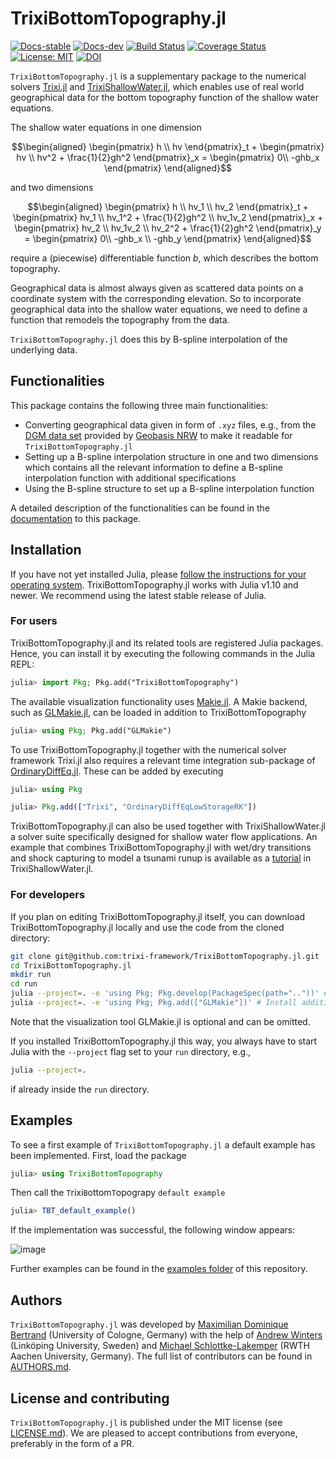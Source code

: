# TrixiBottomTopography.jl
[![Docs-stable](https://img.shields.io/badge/docs-stable-blue.svg)](https://trixi-framework.github.io/TrixiBottomTopography.jl/stable)
[![Docs-dev](https://img.shields.io/badge/docs-dev-blue.svg)](https://trixi-framework.github.io/TrixiBottomTopography.jl/dev/)
[![Build Status](https://github.com/trixi-framework/TrixiBottomTopography.jl/actions/workflows/ci.yml/badge.svg)](https://github.com/trixi-framework/TrixiBottomTopography.jl/actions/workflows/ci.yml)
[![Coverage Status](https://coveralls.io/repos/github/trixi-framework/TrixiBottomTopography.jl/badge.svg?branch=main)](https://coveralls.io/github/trixi-framework/TrixiBottomTopography.jl?branch=main)
[![License: MIT](https://img.shields.io/badge/License-MIT-success.svg)](https://opensource.org/licenses/MIT)
[![DOI](https://zenodo.org/badge/DOI/10.5281/zenodo.15122147.svg)](https://doi.org/10.5281/zenodo.15122147)

`TrixiBottomTopography.jl` is a supplementary package to the numerical solvers [Trixi.jl](https://github.com/trixi-framework/Trixi.jl) and [TrixiShallowWater.jl](https://github.com/trixi-framework/TrixiShallowWater.jl), which enables use of real world geographical data for the bottom topography function of the shallow water equations.

The shallow water equations in one dimension
```math
\begin{aligned}
\begin{pmatrix} h \\ hv \end{pmatrix}_t
+ \begin{pmatrix} hv \\ hv^2 + \frac{1}{2}gh^2 \end{pmatrix}_x
= \begin{pmatrix} 0\\ -ghb_x \end{pmatrix}
\end{aligned}
```
and two dimensions
```math
\begin{aligned}
\begin{pmatrix} h \\ hv_1 \\ hv_2 \end{pmatrix}_t
+ \begin{pmatrix} hv_1 \\ hv_1^2 + \frac{1}{2}gh^2 \\ hv_1v_2 \end{pmatrix}_x
+ \begin{pmatrix} hv_2 \\ hv_1v_2 \\ hv_2^2 + \frac{1}{2}gh^2  \end{pmatrix}_y
= \begin{pmatrix} 0\\ -ghb_x \\ -ghb_y \end{pmatrix}
\end{aligned}
```
require a (piecewise) differentiable function $b$, which describes the bottom topography.

Geographical data is almost always given as scattered data points on a coordinate system with the corresponding elevation. So to incorporate geographical data into the shallow water equations, we need to define a function that remodels the topography from the data.

`TrixiBottomTopography.jl` does this by B-spline interpolation of the underlying data.

## Functionalities

This package contains the following three main functionalities:
- Converting geographical data given in form of `.xyz` files, e.g., from the [DGM data set](https://www.opengeodata.nrw.de/produkte/geobasis/hm/) provided by [Geobasis NRW](https://www.bezreg-koeln.nrw.de/geobasis-nrw) to make it readable for `TrixiBottomTopography.jl`
- Setting up a B-spline interpolation structure in one and two dimensions which contains all the relevant information to define a B-spline interpolation function with additional specifications
- Using the B-spline structure to set up a B-spline interpolation function

A detailed description of the functionalities can be found in the [documentation](https://trixi-framework.github.io/TrixiBottomTopography.jl/dev/) to this package.

## Installation
If you have not yet installed Julia, please [follow the instructions for your
operating system](https://julialang.org/downloads/platform/). TrixiBottomTopography.jl works
with Julia v1.10 and newer. We recommend using the latest stable release of Julia.

### For users
TrixiBottomTopography.jl and its related tools are registered Julia packages. Hence, you
can install it by executing the following commands in the Julia REPL:
```julia
julia> import Pkg; Pkg.add("TrixiBottomTopography")
```

The available visualization functionality uses [Makie.jl](https://github.com/JuliaPlots/Makie.jl/).
A Makie backend, such as [GLMakie.jl](https://github.com/JuliaPlots/GLMakie.jl/), can
be loaded in addition to TrixiBottomTopography
```julia
julia> using Pkg; Pkg.add("GLMakie")
```

To use TrixiBottomTopography.jl together with the numerical solver framework Trixi.jl
also requires a relevant time integration sub-package of
[OrdinaryDiffEq.jl](https://github.com/SciML/OrdinaryDiffEq.jl). These can be added
by executing
```julia
julia> using Pkg

julia> Pkg.add(["Trixi", "OrdinaryDiffEqLowStorageRK"])
```
TrixiBottomTopography.jl can also be used together with
TrixiShallowWater.jl a solver suite specifically designed for shallow water flow applications.
An example that combines TrixiBottomTopography.jl with wet/dry transitions and
shock capturing to model a tsunami runup is available as a
[tutorial](https://trixi-framework.github.io/TrixiShallowWater.jl/stable/tutorials/elixir_shallowwater_monai_tsunami/)
in TrixiShallowWater.jl.

### For developers
If you plan on editing TrixiBottomTopography.jl itself, you can download TrixiBottomTopography.jl
locally and use the code from the cloned directory:
```bash
git clone git@github.com:trixi-framework/TrixiBottomTopography.jl.git
cd TrixiBottomTopography.jl
mkdir run
cd run
julia --project=. -e 'using Pkg; Pkg.develop(PackageSpec(path=".."))' # Install local TrixiBottomTopography.jl clone
julia --project=. -e 'using Pkg; Pkg.add(["GLMakie"])' # Install additional packages
```
Note that the visualization tool GLMakie.jl is optional and can be omitted.

If you installed TrixiBottomTopography.jl this way, you always have to start Julia with the `--project`
flag set to your `run` directory, e.g.,
```bash
julia --project=.
```
if already inside the `run` directory.

## Examples

To see a first example of `TrixiBottomTopography.jl` a default example has been implemented. First, load the package
```julia
julia> using TrixiBottomTopography
```
Then call the `T`rixi`B`ottom`T`opograpy `default example`
```julia
julia> TBT_default_example()
```
If the implementation was successful, the following window appears:

![image](https://user-images.githubusercontent.com/101979498/203507049-279bc69b-3acc-4c55-888f-26e02c1edabe.png)

Further examples can be found in the [examples folder](https://github.com/trixi-framework/TrixiBottomTopography.jl/tree/main/examples) of this repository.

## Authors
`TrixiBottomTopography.jl` was developed by [Maximilian Dominique Bertrand](https://github.com/maxbertrand1996) (University of Cologne, Germany) with the help of [Andrew Winters](https://liu.se/en/employee/andwi94) (Linköping University, Sweden) and [Michael Schlottke-Lakemper](https://lakemper.eu/) (RWTH Aachen University, Germany).
The full list of contributors can be found in [AUTHORS.md](AUTHORS.md).

## License and contributing
`TrixiBottomTopography.jl` is published under the MIT license (see [LICENSE.md](LICENSE.md)).
We are pleased to accept contributions from everyone, preferably in the form of a PR.